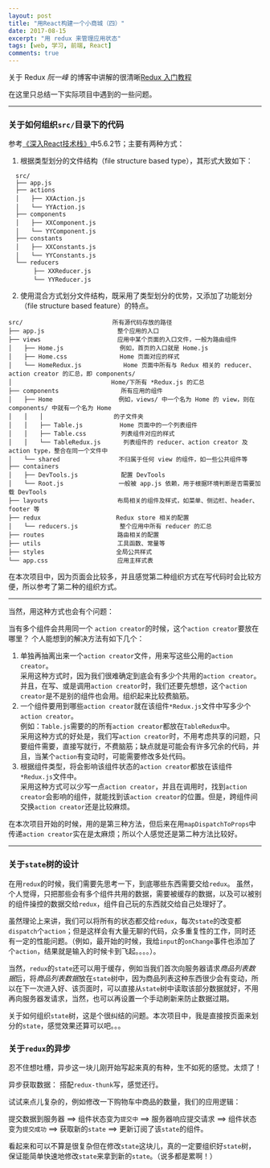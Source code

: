 ```yaml
---
layout: post
title: "用React构建一个小商城（四）"
date: 2017-08-15
excerpt: "用 redux 来管理应用状态"
tags: [web, 学习, 前端, React]
comments: true
---
```


关于 Redux *阮一峰* 的博客中讲解的很清晰[Redux 入门教程](http://www.ruanyifeng.com/blog/2016/09/redux_tutorial_part_one_basic_usages.html)

在这里只总结一下实际项目中遇到的一些问题。

***

### 关于如何组织`src/`目录下的代码

参考[《深入React技术栈》](http://www.ituring.com.cn/book/1898)中5.6.2节；主要有两种方式：
1. 根据类型划分的文件结构（file structure based type），其形式大致如下：
```
  src/
  ├── app.js
  ├── actions
  │　　├── XXAction.js
  │　　└── YYAction.js
  ├── components
  │　　├── XXComponent.js
  │　　└── YYComponent.js
  ├── constants
  │　　├── XXConstants.js
  │　　└── YYConstants.js
  └── reducers
  　　　├── XXReducer.js
  　　　└── YYReducer.js
```

2. 使用混合方式划分文件结构，既采用了类型划分的优势，又添加了功能划分（file structure based feature）的特点。
```
src/　　　　　　　　　　　　　　　所有源代码存放的路径
├── app.js　　　　　　　　　 　　 整个应用的入口
├── views　　　 　　　 　　　　　 应用中某个页面的入口文件，一般为路由组件
│　　├── Home.js　 　　　 　　　  例如，首页的入口就是 Home.js
│　　├── Home.css　　　　　　　   Home 页面对应的样式
│　　└── HomeRedux.js　　 　　    Home 页面中所有与 Redux 相关的 reducer、action creator 的汇总，即 components/
│　　　　　　　　　　　　　　　　 Home/下所有 *Redux.js 的汇总
├── components　　　　　　　 　   所有应用的组件
│　　├── Home 　　　　 　　　　   例如，views/ 中一个名为 Home 的 view，则在 components/ 中就有一个名为 Home
│　　│　　│　　　　　　　　 　　  的子文件夹
│　　│　　├── Table.js　 　　　　 Home 页面中的一个列表组件
│　　│　　├── Table.css　　 　　  列表组件对应的样式
│　　│　　└── TableRedux.js　　   列表组件的 reducer、action creator 及 action type，整合在同一个文件中
│　　└── shared　　 　　　 　　　 不归属于任何 view 的组件，如一些公共组件等
├── containers
│　　├── DevTools.js　　　　　　  配置 DevTools
│　　└── Root.js　　　 　　 　　　一般被 app.js 依赖，用于根据环境判断是否需要加载 DevTools
├── layouts　　　　　　　　　　　 布局相关的组件及样式，如菜单、侧边栏、header、footer 等
├── redux　　　　　　　　　　　　 Redux store 相关的配置
│　　└── reducers.js　　　　　　　整个应用中所有 reducer 的汇总
├── routes　　　　　　 　　　　 　路由相关的配置
├── utils　　 　 　　　　 　　　　工具函数、常量等
├── styles　　　　　　　　　　　　全局公共样式
└── app.css　　　　　　　　 　　　应用主样式表
```

在本次项目中，因为页面会比较多，并且感觉第二种组织方式在写代码时会比较方便，所以参考了第二种的组织方式。
***

当然，用这种方式也会有个问题：

当有多个组件会共用同一个 `action creator`的时候，这个`action creator`要放在哪里？
个人能想到的解决方法有如下几个：

  1. 单独再抽离出来一个`action creator`文件，用来写这些公用的`action creator`。  
    采用这种方式时，因为我们很难确定到底会有多少个共用的`action creator`。并且，在写、或是调用`action creator`时，我们还要先想想，这个`action creator`是不是别的组件也会用。组织起来比较费脑筋。
  2. 一个组件要用到哪些`action creator`就在该组件`*Redux.js`文件中写多少个`action creator`。  
    例如：`Table.js`需要的的所有`action creator`都放在`TableRedux`中。  
    采用这种方式的好处是，我们写`action creator`时，不用考虑共享的问题，只要组件需要，直接写就行，不费脑筋；缺点就是可能会有许多冗余的代码，并且，当某个`action`有变动时，可能需要修改多处代码。
  3. 根据组件类型，将会影响该组件状态的`action creator`都放在该组件`*Redux.js`文件中。  
    采用这种方式可以少写一点`action creator`，并且在调用时，找到`action creator`会影响的组件，就能找到该`action creator`的位置。但是，跨组件间交换`action creator`还是比较麻烦。

  在本次项目开始的时候，用的是第三种方法，但后来在用`mapDispatchToProps`中传递`action creator`实在是太麻烦；所以个人感觉还是第二种方法比较好。

***

### 关于`state`树的设计

在用`redux`的时候，我们需要先思考一下，到底哪些东西需要交给`redux`。
虽然，个人觉得，只把那些会有多个组件共用的数据，需要被缓存的数据，以及可以被别的组件操控的数据交给`redux`，组件自己玩的东西就交给自己处理好了。

虽然理论上来讲，我们可以将所有的状态都交给`redux`，每次`state`的改变都`dispatch`个`action`；但是这样会有大量无聊的代码，众多重复性的工作，同时还有一定的性能问题。（例如，最开始的时候，我给`input`的`onChange`事件也添加了个`action`，结果就是输入的时候卡到飞起。。。。）。

当然，`redux`的`state`还可以用于缓存，例如当我们首次向服务器请求*商品列表数据*后，将*商品列表数据*放在`state`树中，因为商品列表这种东西很少会有变动，所以在下一次进入好、该页面时，可以直接从`state`树中读取该部分数据就好，不用再向服务器发请求，当然，也可以再设置一个手动刷新来防止数据过期。

关于如何组织`state`树，这是个很纠结的问题。本次项目中，我是直接按页面来划分的`state`，感觉效果还算可以吧。。。

### 关于`redux`的异步

忍不住想吐槽，异步这一块儿刚开始写起来真的有种，生不如死的感觉。太烦了！  

异步获取数据： 搭配`redux-thunk`写，感觉还行。  

试试来点儿复杂的，例如修改一下购物车中商品的数量，我们的应用逻辑：

提交数据到服务器 ==> 组件状态变为`提交中` ==> 服务器响应提交请求 ==> 组件状态变为`提交成功` ==> 获取新的`state` ==> 更新订阅了该`state`的组件。 

看起来和可以不算是很复杂但在修改`state`这块儿，真的一定要组织好`state`树，保证能简单快速地修改`state`来拿到新的`state`。（说多都是累啊！）



